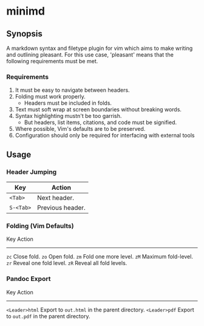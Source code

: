 minimd
=======

Synopsis
---------
A markdown syntax and filetype plugin for vim which aims to make writing and outlining pleasant.  For this use case, 'pleasant' means that the following requirements must be met.

### Requirements
1. It must be easy to navigate between headers.
2. Folding must work properly. 
    - Headers must be included in folds.
3. Text must soft wrap at screen boundaries without breaking words.
4. Syntax highlighting mustn't be too garrish.
    - But headers, list items, citations, and code must be signified.
5. Where possible, Vim's defaults are to be preserved.
6. Configuration should only be required for interfacing with external tools

Usage
-----

### Header Jumping
| Key        |    Action           |
| ---------- | ------------------- |
| `<Tab>`    |    Next header.     |
| `S-<Tab>`  |    Previous header. |

### Folding (Vim Defaults)
Key             Action
------          -------
`zc`            Close fold.
`zo`            Open fold.
`zm`            Fold one more level.
`zM`            Maximum fold-level.
`zr`            Reveal one fold level.
`zR`            Reveal all fold levels.

### Pandoc Export
Key             Action
------          -------
`<Leader>html`  Export to `out.html` in the parent directory.
`<Leader>pdf`   Export to `out.pdf` in the parent directory.

